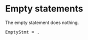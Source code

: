# Empty statements

The empty statement does nothing.

<pre>
<a id="EmptyStmt">EmptyStmt</a> = .
</pre>